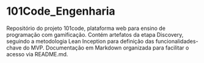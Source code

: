 # 101Code_Engenharia
Repositório do projeto 101code, plataforma web para ensino de programação com gamificação. Contém artefatos da etapa Discovery, seguindo a metodologia Lean Inception para definição das funcionalidades-chave do MVP. Documentação em Markdown organizada para facilitar o acesso via README.md.
